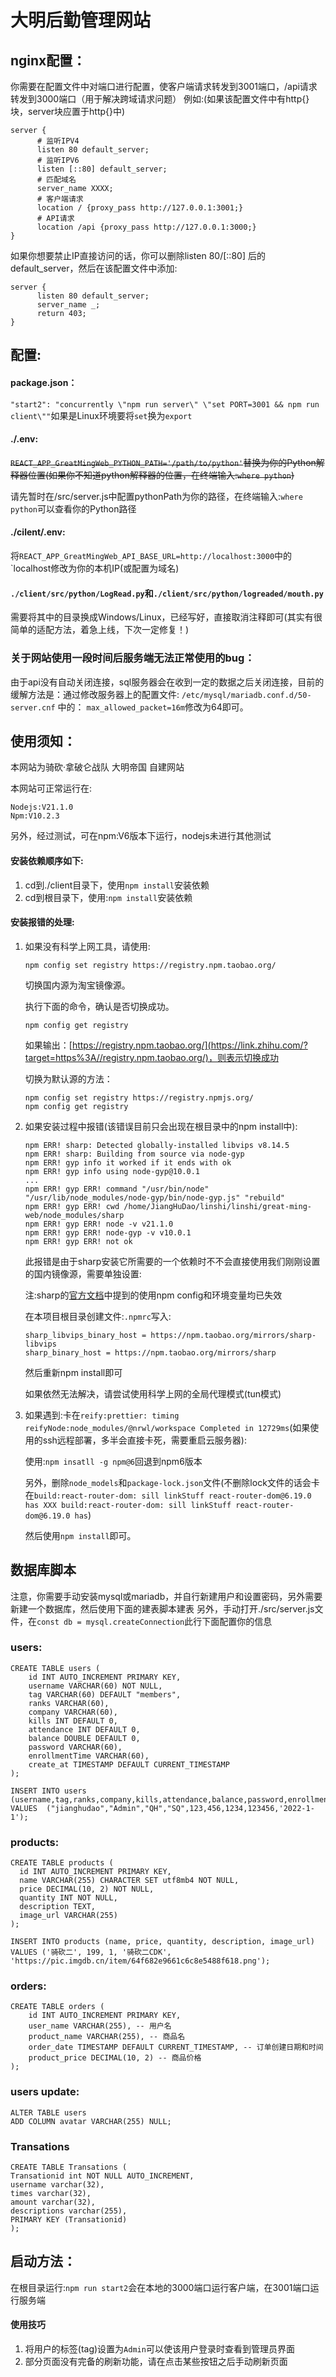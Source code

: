 # 大明后勤管理网站
## nginx配置：
你需要在配置文件中对端口进行配置，使客户端请求转发到3001端口，/api请求转发到3000端口（用于解决跨域请求问题）
例如:(如果该配置文件中有http{}块，server块应置于http{}中)
```
server {
      # 监听IPV4
      listen 80 default_server;
      # 监听IPV6
      listen [::80] default_server;
      # 匹配域名
      server_name XXXX;
      # 客户端请求
      location / {proxy_pass http://127.0.0.1:3001;}
      # API请求
      location /api {proxy_pass http://127.0.0.1:3000;}
}
```
如果你想要禁止IP直接访问的话，你可以删除listen 80/[::80] 后的default_server，然后在该配置文件中添加:
```
server {
      listen 80 default_server;
      server_name _;
      return 403;
}
```
## 配置:
#### package.json：

`"start2": "concurrently \"npm run server\" \"set PORT=3001 && npm run client\""`如果是Linux环境要将`set`换为`export`

#### ./.env:

~~`REACT_APP_GreatMingWeb_PYTHON_PATH='/path/to/python'`替换为你的Python解释器位置(如果你不知道python解释器的位置，在终端输入:`where python`)~~

请先暂时在/src/server.js中配置pythonPath为你的路径，在终端输入:`where python`可以查看你的Python路径

#### ./cilent/.env:
将`REACT_APP_GreatMingWeb_API_BASE_URL=http://localhost:3000`中的`localhost修改为你的本机IP(或配置为域名)

#### `./client/src/python/LogRead.py`和`./client/src/python/logreaded/mouth.py`
需要将其中的目录换成Windows/Linux，已经写好，直接取消注释即可(其实有很简单的适配方法，着急上线，下次一定修复！)

### 关于网站使用一段时间后服务端无法正常使用的bug：
由于api没有自动关闭连接，sql服务器会在收到一定的数据之后关闭连接，目前的缓解方法是：通过修改服务器上的配置文件:
`/etc/mysql/mariadb.conf.d/50-server.cnf`
中的：
`max_allowed_packet=16m`修改为64即可。


## 使用须知：
本网站为骑砍·拿破仑战队 大明帝国 自建网站

本网站可正常运行在:

``````
Nodejs:V21.1.0
Npm:V10.2.3
``````

另外，经过测试，可在npm:V6版本下运行，nodejs未进行其他测试

#### 安装依赖顺序如下:

1. cd到./client目录下，使用`npm install`安装依赖
2. cd到根目录下，使用:`npm install`安装依赖

#### 安装报错的处理:

1. 如果没有科学上网工具，请使用:

   `npm config set registry https://registry.npm.taobao.org/`

   切换国内源为淘宝镜像源。

   执行下面的命令，确认是否切换成功。

   ```text
   npm config get registry
   ```

   如果输出：[https://registry.npm.taobao.org/](https://link.zhihu.com/?target=https%3A//registry.npm.taobao.org/)，则表示切换成功

   切换为默认源的方法：

   ```text
   npm config set registry https://registry.npmjs.org/
   npm config get registry
   ```

2. 如果安装过程中报错(该错误目前只会出现在根目录中的npm install中):

   ``````
   npm ERR! sharp: Detected globally-installed libvips v8.14.5
   npm ERR! sharp: Building from source via node-gyp
   npm ERR! gyp info it worked if it ends with ok
   npm ERR! gyp info using node-gyp@10.0.1
   ...
   npm ERR! gyp ERR! command "/usr/bin/node" "/usr/lib/node_modules/node-gyp/bin/node-gyp.js" "rebuild"
   npm ERR! gyp ERR! cwd /home/JiangHuDao/linshi/linshi/great-ming-web/node_modules/sharp
   npm ERR! gyp ERR! node -v v21.1.0
   npm ERR! gyp ERR! node-gyp -v v10.0.1
   npm ERR! gyp ERR! not ok
   ``````

   此报错是由于sharp安装它所需要的一个依赖时不不会直接使用我们刚刚设置的国内镜像源，需要单独设置:

   注:sharp的[官方文档](https://sharp.pixelplumbing.com/install#chinese-mirror)中提到的使用npm config和环境变量均已失效

   在本项目根目录创建文件:`.npmrc`写入:

   ``````
   sharp_libvips_binary_host = https://npm.taobao.org/mirrors/sharp-libvips
   sharp_binary_host = https://npm.taobao.org/mirrors/sharp
   ``````

   然后重新npm install即可

   如果依然无法解决，请尝试使用科学上网的全局代理模式(tun模式)

3. 如果遇到:卡在`reify:prettier: timing reifyNode:node_modules/@nrwl/workspace Completed in 12729ms`(如果使用的ssh远程部署，多半会直接卡死，需要重启云服务器):

   使用:`npm insatll -g npm@6`回退到npm6版本

   另外，删除`node_models`和`package-lock.json`文件(不删除lock文件的话会卡在`build:react-router-dom: sill linkStuff react-router-dom@6.19.0 has XXX build:react-router-dom: sill linkStuff react-router-dom@6.19.0 has`)

   然后使用`npm install`即可。

   

## 数据库脚本

注意，你需要手动安装mysql或mariadb，并自行新建用户和设置密码，另外需要新建一个数据库，然后使用下面的建表脚本建表
另外，手动打开./src/server.js文件，在`const db = mysql.createConnection`此行下面配置你的信息

### users:
```mysql
CREATE TABLE users (
    id INT AUTO_INCREMENT PRIMARY KEY,
    username VARCHAR(60) NOT NULL,
    tag VARCHAR(60) DEFAULT "members",
    ranks VARCHAR(60),
    company VARCHAR(60),
    kills INT DEFAULT 0,
    attendance INT DEFAULT 0,
    balance DOUBLE DEFAULT 0,
    password VARCHAR(60),
    enrollmentTime VARCHAR(60), 
    create_at TIMESTAMP DEFAULT CURRENT_TIMESTAMP
);
```
```mysql
INSERT INTO users (username,tag,ranks,company,kills,attendance,balance,password,enrollmentTime) VALUES  ("jianghudao","Admin","QH","SQ",123,456,1234,123456,'2022-1-1');
```
### products:
```mysql
CREATE TABLE products (
  id INT AUTO_INCREMENT PRIMARY KEY,
  name VARCHAR(255) CHARACTER SET utf8mb4 NOT NULL,
  price DECIMAL(10, 2) NOT NULL,
  quantity INT NOT NULL,
  description TEXT,
  image_url VARCHAR(255)
);
```
```mysql
INSERT INTO products (name, price, quantity, description, image_url) VALUES ('骑砍二', 199, 1, '骑砍二CDK', 'https://pic.imgdb.cn/item/64f682e9661c6c8e5488f618.png');
```

### orders:
```mysql
CREATE TABLE orders (
    id INT AUTO_INCREMENT PRIMARY KEY,
    user_name VARCHAR(255), -- 用户名
    product_name VARCHAR(255), -- 商品名
    order_date TIMESTAMP DEFAULT CURRENT_TIMESTAMP, -- 订单创建日期和时间
    product_price DECIMAL(10, 2) -- 商品价格
);
```
### users update:
```mysql
ALTER TABLE users
ADD COLUMN avatar VARCHAR(255) NULL;
```
### Transations
```mysql
CREATE TABLE Transations (
Transationid int NOT NULL AUTO_INCREMENT,
username varchar(32),
times varchar(32),
amount varchar(32),
descriptions varchar(255),
PRIMARY KEY (Transationid)
);
```

## 启动方法：

在根目录运行:`npm run start2`会在本地的3000端口运行客户端，在3001端口运行服务端

#### 使用技巧

1. 将用户的标签(tag)设置为`Admin`可以使该用户登录时查看到管理员界面
2. 部分页面没有完备的刷新功能，请在点击某些按钮之后手动刷新页面


